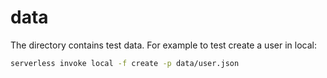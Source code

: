 # data

The directory contains test data. For example to test create a user in local:

```bash
serverless invoke local -f create -p data/user.json
```